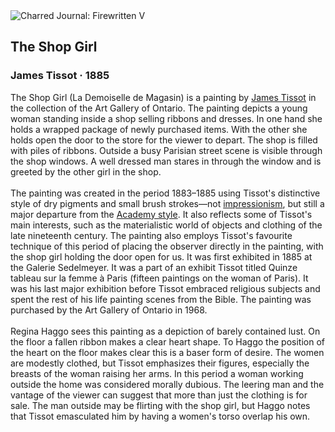 <div class="artwork-of-the-day">
  <div class="container">
    <div class="img-wrapper">
      <img
        src="https://uploads2.wikiart.org/images/james-tissot/the-shop-girl-1885.jpg!Large.jpg"
        alt="Charred Journal: Firewritten V" />
    </div>
    <div class="artwork-detail">
      <div class="artwork-origin"> 
        <h2 class="artwork-name">The Shop Girl</h2>
        <h3 class="artist">
          James Tissot
                    ·  1885
        </h3>
      </div>
      <p class="description">
        <span class="artwork-description-text ng-binding" ng-bind-html="viewModel.ArtworkOfTheDay.Description | unsafe">The Shop Girl (La Demoiselle de Magasin) is a painting by <a target="_blank" href="/en/james-tissot">James Tissot</a> in the collection of the Art Gallery of Ontario. The painting depicts a young woman standing inside a shop selling ribbons and dresses. In one hand she holds a wrapped package of newly purchased items. With the other she holds open the door to the store for the viewer to depart. The shop is filled with piles of ribbons. Outside a busy Parisian street scene is visible through the shop windows. A well dressed man stares in through the window and is greeted by the other girl in the shop.
<br>
<br>The painting was created in the period 1883–1885 using Tissot's distinctive style of dry pigments and small brush strokes—not <a target="_blank" href="/en/artists-by-art-movement/impressionism">impressionism</a>, but still a major departure from the <a target="_blank" href="/en/artists-by-art-movement/academic-art">Academy style</a>. It also reflects some of Tissot's main interests, such as the materialistic world of objects and clothing of the late nineteenth century. The painting also employs Tissot's favourite technique of this period of placing the observer directly in the painting, with the shop girl holding the door open for us. It was first exhibited in 1885 at the Galerie Sedelmeyer. It was a part of an exhibit Tissot titled Quinze tableau sur la femme à Paris (fifteen paintings on the woman of Paris). It was his last major exhibition before Tissot embraced religious subjects and spent the rest of his life painting scenes from the Bible. The painting was purchased by the Art Gallery of Ontario in 1968.
<br>
<br>Regina Haggo sees this painting as a depiction of barely contained lust. On the floor a fallen ribbon makes a clear heart shape. To Haggo the position of the heart on the floor makes clear this is a baser form of desire. The women are modestly clothed, but Tissot emphasizes their figures, especially the breasts of the woman raising her arms. In this period a woman working outside the home was considered morally dubious. The leering man and the vantage of the viewer can suggest that more than just the clothing is for sale. The man outside may be flirting with the shop girl, but Haggo notes that Tissot emasculated him by having a women's torso overlap his own.</span>
                        <div class="text-shadow-container" ng-show="showShadow" style=""></div>
      </p>
    </div>
  </div>

</div>
